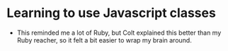 # Learning to use Javascript classes
- This reminded me a lot of Ruby, but Colt explained this better than my Ruby reacher, so it felt a bit easier to wrap my brain around.